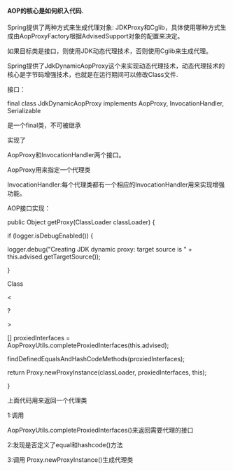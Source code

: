 #### AOP的核心是如何织入代码.

Spring提供了两种方式来生成代理对象: JDKProxy和Cglib，具体使用哪种方式生成由AopProxyFactory根据AdvisedSupport对象的配置来决定。

如果目标类是接口，则使用JDK动态代理技术，否则使用Cglib来生成代理。

Spring提供了JdkDynamicAopProxy这个来实现动态代理技术，动态代理技术的核心是字节码增强技术，也就是在运行期间可以修改Class文件.

  


接口：

final class JdkDynamicAopProxy implements AopProxy, InvocationHandler, Serializable

是一个final类，不可被继承

实现了

AopProxy和InvocationHandler两个接口。

AopProxy用来指定一个代理类

InvocationHandler:每个代理类都有一个相应的InvocationHandler用来实现增强功能。

  


AOP接口实现：

public Object getProxy\(ClassLoader classLoader\) {

 if \(logger.isDebugEnabled\(\)\) {

logger.debug\("Creating JDK dynamic proxy: target source is " + this.advised.getTargetSource\(\)\);

 }

 Class

&lt;

?

&gt;

\[\] proxiedInterfaces = AopProxyUtils.completeProxiedInterfaces\(this.advised\);

 findDefinedEqualsAndHashCodeMethods\(proxiedInterfaces\);

 return Proxy.newProxyInstance\(classLoader, proxiedInterfaces, this\);

}

上面代码用来返回一个代理类

1:调用

AopProxyUtils.completeProxiedInterfaces\(\)来返回需要代理的接口

2:发现是否定义了equal和hashcode\(\)方法

3:调用 Proxy.newProxyInstance\(\)生成代理类

